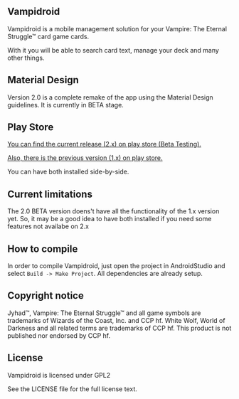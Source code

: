 ## Vampidroid

Vampidroid is a mobile management solution for your Vampire: The Eternal Struggle™ card game cards.

With it you will be able to search card text, manage your deck and many other things.


## Material Design

Version 2.0 is a complete remake of the app using the Material Design guidelines. It is currently in BETA stage.

## Play Store

[You can find the current release (2.x) on play store (Beta Testing).](https://play.google.com/store/apps/details?id=name.vampidroid.beta)

[Also, there is the previous version (1.x) on play store.](https://play.google.com/store/apps/details?id=name.vampidroid)

You can have both installed side-by-side. 

## Current limitations

The 2.0 BETA version doens't have all the functionality of the 1.x version yet. So, it may be a good idea to have both installed if you need some features not availabe on 2.x


## How to compile

In order to compile Vampidroid, just open the project in AndroidStudio and select `Build -> Make Project`. All dependencies are already setup.

## Copyright notice

Jyhad™, Vampire: The Eternal Struggle™ and all game symbols are trademarks of Wizards of the Coast, Inc. and CCP hf. White Wolf, 
World of Darkness and all related terms are trademarks of CCP hf. This product is not published nor endorsed by CCP hf.

## License

Vampidroid is licensed under GPL2 

See the LICENSE file for the full license text.
